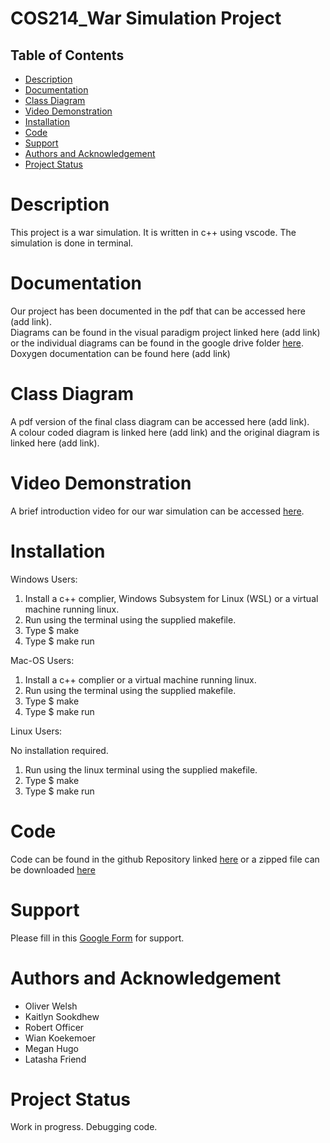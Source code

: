 # COS214_War Simulation Project
## Table of Contents
* [Description](https://github.com/Cookie-Club/COS214_WarProject/blob/main/README.md#description)
* [Documentation](https://github.com/Cookie-Club/COS214_WarProject/blob/main/README.md#documentation)
* [Class Diagram](https://github.com/Cookie-Club/COS214_WarProject/blob/main/README.md#class-diagram)
* [Video Demonstration](https://github.com/Cookie-Club/COS214_WarProject/blob/main/README.md#video-demonstration)
* [Installation](https://github.com/Cookie-Club/COS214_WarProject/blob/main/README.md#installation)
* [Code](https://github.com/Cookie-Club/COS214_WarProject/blob/main/README.md#code)
* [Support](https://github.com/Cookie-Club/COS214_WarProject/blob/main/README.md#support)
* [Authors and Acknowledgement](https://github.com/Cookie-Club/COS214_WarProject/blob/main/README.md#authors-and-acknowledgement)
* [Project Status](https://github.com/Cookie-Club/COS214_WarProject/blob/main/README.md#project-status)

# Description
This project is a war simulation. It is written in c++ using vscode. The simulation is done in terminal.

# Documentation
Our project has been documented in the pdf that can be accessed here (add link).\
Diagrams can be found in the visual paradigm project linked here (add link) or the individual diagrams can be found in the google drive folder [here](https://drive.google.com/drive/folders/1KasSm0zczvex1MyBnHWb_2umQiH-NBwo?usp=sharing).\
Doxygen documentation can be found here (add link)

# Class Diagram
A pdf version of the final class diagram can be accessed here (add link).\
A colour coded diagram is linked here (add link) and the original diagram is linked here (add link).

# Video Demonstration
A brief introduction video for our war simulation can be accessed [here](https://drive.google.com/file/d/14MoWcGG3PlXh0BfdtrlHMH2OG4B5IHYy/view?usp=share_link).

# Installation
Windows Users:
1. Install a c++ complier, Windows Subsystem for Linux (WSL) or a virtual machine running linux.
2. Run using the terminal using the supplied makefile.
3. Type $ make
4. Type $ make run

Mac-OS Users:
1. Install a c++ complier or a virtual machine running linux.
2. Run using the terminal using the supplied makefile.
3. Type $ make
4. Type $ make run

Linux Users:

No installation required.
1. Run using the linux terminal using the supplied makefile.
2. Type $ make
3. Type $ make run

# Code
Code can be found in the github Repository linked [here](https://github.com/Cookie-Club/COS214_WarProject) or a zipped file can be downloaded [here]( https://github.com/Cookie-Club/COS214_WarProject/archive/refs/heads/main.zip)

# Support
Please fill in this [Google Form](https://docs.google.com/forms/d/e/1FAIpQLSe8KpQORQ7IMn0JSGOGiOhxqVqspK6_7Gf1upok5Hfz20iFaQ/viewform?usp=sf_link) for support. 

# Authors and Acknowledgement
* Oliver Welsh
* Kaitlyn Sookdhew
* Robert Officer
* Wian Koekemoer
* Megan Hugo
* Latasha Friend

# Project Status
Work in progress. Debugging code.
